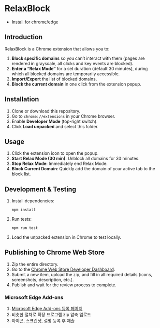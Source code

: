 # RelaxBlock

- [Install for chrome/edge](https://chromewebstore.google.com/detail/relaxblock/lkpgmfihdgbpfnnfcghimmakpfcbhhhn?authuser=0&hl=ko)

## Introduction
RelaxBlock is a Chrome extension that allows you to:
1. **Block specific domains** so you can’t interact with them (pages are rendered in grayscale, all clicks and key events are blocked).
2. **Enter a “Relax Mode”** for a set duration (default 30 minutes), during which all blocked domains are temporarily accessible.
3. **Import/Export** the list of blocked domains.
4. **Block the current domain** in one click from the extension popup.

## Installation
1. Clone or download this repository.
2. Go to `chrome://extensions` in your Chrome browser.
3. Enable **Developer Mode** (top-right switch).
4. Click **Load unpacked** and select this folder.  

## Usage
1. Click the extension icon to open the popup.
2. **Start Relax Mode (30 min)**: Unblock all domains for 30 minutes.
3. **Stop Relax Mode**: Immediately end Relax Mode.  
4. **Block Current Domain**: Quickly add the domain of your active tab to the block list.  

## Development & Testing
1. Install dependencies:  
   ```bash
   npm install
   ```
2. Run tests:  
   ```bash
   npm run test
   ```
3. Load the unpacked extension in Chrome to test locally.

## Publishing to Chrome Web Store
1. Zip the entire directory.
2. Go to the [Chrome Web Store Developer Dashboard](https://chrome.google.com/webstore/devconsole).
3. Submit a new item, upload the zip, and fill in all required details (icons, screenshots, description, etc.).
4. Publish and wait for the review process to complete.

### Microsoft Edge Add-ons
1. [Microsoft Edge Add-ons 등록 페이지](https://partner.microsoft.com/en-us/dashboard/microsoftedge)
2. 비슷한 절차로 확장 프로그램 zip 압축 업로드
3. 아이콘, 스크린샷, 설명 등록 후 제출
